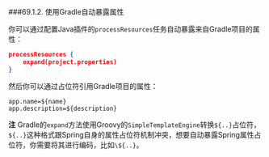 ###69.1.2. 使用Gradle自动暴露属性

你可以通过配置Java插件的`processResources`任务自动暴露来自Gradle项目的属性：
```json
processResources {
    expand(project.properties)
}
```
然后你可以通过占位符引用Gradle项目的属性：
```properties
app.name=${name}
app.description=${description}
```

**注** Gradle的`expand`方法使用Groovy的`SimpleTemplateEngine`转换`${..}`占位符，`${..}`这种格式跟Spring自身的属性占位符机制冲突，想要自动暴露Spring属性占位符，你需要将其进行编码，比如`\${..}`。
